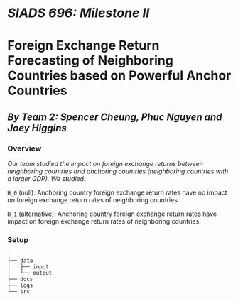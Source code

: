 # *SIADS 696: Milestone II*
# Foreign Exchange Return Forecasting of Neighboring Countries based on Powerful Anchor Countries

## *By Team 2: Spencer Cheung, Phuc Nguyen and Joey Higgins*

### Overview

*Our team studied the impact on foreign exchange returns between neighboring countries and anchoring countries (neighboring countries with a larger GDP). We studied:*

`H_0` (null): Anchoring country foreign exchange return rates have no impact on foreign exchange return rates of neighboring countries.

`H_1` (alternative): Anchoring country foreign exchange return rates have impact on foreign exchange return rates of neighboring countries.


### Setup

```
.
├── data
│   ├── input
│   └── output
├── docs
├── logs
└── src